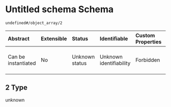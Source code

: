 # Untitled schema Schema

```txt
undefined#/object_array/2
```



| Abstract            | Extensible | Status         | Identifiable            | Custom Properties | Additional Properties | Access Restrictions | Defined In                                                                                                    |
| :------------------ | :--------- | :------------- | :---------------------- | :---------------- | :-------------------- | :------------------ | :------------------------------------------------------------------------------------------------------------ |
| Can be instantiated | No         | Unknown status | Unknown identifiability | Forbidden         | Allowed               | none                | [object-set-valid-1.json\*](../../../schemas/validation_tests/object-set-valid-1.json "open original schema") |

## 2 Type

unknown
